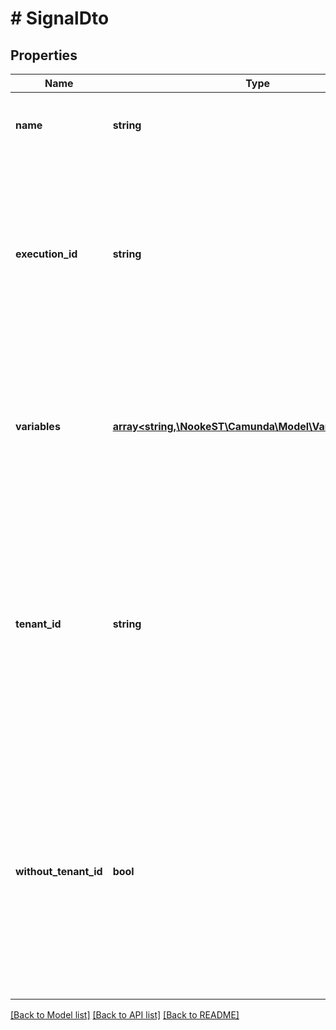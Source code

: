 # # SignalDto

## Properties

Name | Type | Description | Notes
------------ | ------------- | ------------- | -------------
**name** | **string** | The name of the signal to deliver.  **Note**: This property is mandatory. | [optional]
**execution_id** | **string** | Optionally specifies a single execution which is notified by the signal.  **Note**: If no execution id is defined the signal is broadcasted to all subscribed handlers. | [optional]
**variables** | [**array<string,\NookeST\Camunda\Model\VariableValueDto>**](VariableValueDto.md) | A JSON object containing variable key-value pairs. Each key is a variable name and each value a JSON variable value object. | [optional]
**tenant_id** | **string** | Specifies a tenant to deliver the signal. The signal can only be received on executions or process definitions which belongs to the given tenant.  **Note**: Cannot be used in combination with executionId. | [optional]
**without_tenant_id** | **bool** | If true the signal can only be received on executions or process definitions which belongs to no tenant. Value may not be false as this is the default behavior.  **Note**: Cannot be used in combination with &#x60;executionId&#x60;. | [optional]

[[Back to Model list]](../../README.md#models) [[Back to API list]](../../README.md#endpoints) [[Back to README]](../../README.md)
